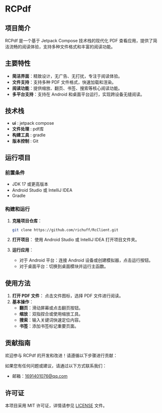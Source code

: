 # RCPdf

## 项目简介

RCPdf 是一个基于 Jetpack Compose 技术栈的现代化 PDF 查看应用，提供了简洁流畅的阅读体验，支持多种文件格式和丰富的阅读功能。

## 主要特性

- **简洁界面**：精致设计，无广告、无打扰，专注于阅读体验。
- **文件支持**：支持多种 PDF 文件格式，快速加载和渲染。
- **阅读功能**：提供缩放、翻页、书签、搜索等核心阅读功能。
- **多平台支持**：支持在 Android 和桌面平台运行，实现跨设备无缝阅读。

## 技术栈

- **ui** : jetpack compose
- **文件处理** : pdf库
- **构建工具** : gradle
- **版本控制** : Git

## 运行项目

### 前置条件

- JDK 17 或更高版本
- Android Studio 或 IntelliJ IDEA
- Gradle

### 构建和运行

1. **克隆项目仓库**：
   ```bash
   git clone https://github.com/richuff/RcClient.git
   ```

2. **打开项目**：
   使用 Android Studio 或 IntelliJ IDEA 打开项目文件夹。

3. **运行应用**：
   - 对于 Android 平台：连接 Android 设备或创建模拟器，点击运行按钮。
   - 对于桌面平台：切换到桌面模块并运行主函数。

## 使用方法

1. **打开 PDF 文件**：
   点击文件图标，选择 PDF 文件进行阅读。
2. **基本操作**：
    - **翻页**：滑动屏幕或点击翻页按钮。
    - **缩放**：双指捏合或使用缩放工具。
    - **搜索**：输入关键词快速定位内容。
    - **书签**：添加书签标记重要页面。

## 贡献指南
欢迎参与 RCPdf 的开发和改进！请遵循以下步骤进行贡献：

如果您有任何问题或建议，请通过以下方式联系我们：
- 邮箱：1691401076@qq.com

## 许可证
本项目采用 MIT 许可证，详情请参见 [LICENSE](LICENSE) 文件。